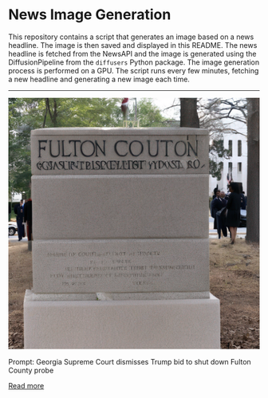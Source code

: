 # News Image Generation
This repository contains a script that generates an image based on a news headline. The image is then saved and displayed in this README.
The news headline is fetched from the NewsAPI and the image is generated using the DiffusionPipeline from the `diffusers` Python package. The image generation process is performed on a GPU.
The script runs every few minutes, fetching a new headline and generating a new image each time.

---

![Generated Image](image.png)

Prompt: Georgia Supreme Court dismisses Trump bid to shut down Fulton County probe

[Read more](https://www.cnn.com/2023/07/17/politics/georgia-supreme-court-trump-fulton-county/index.html)